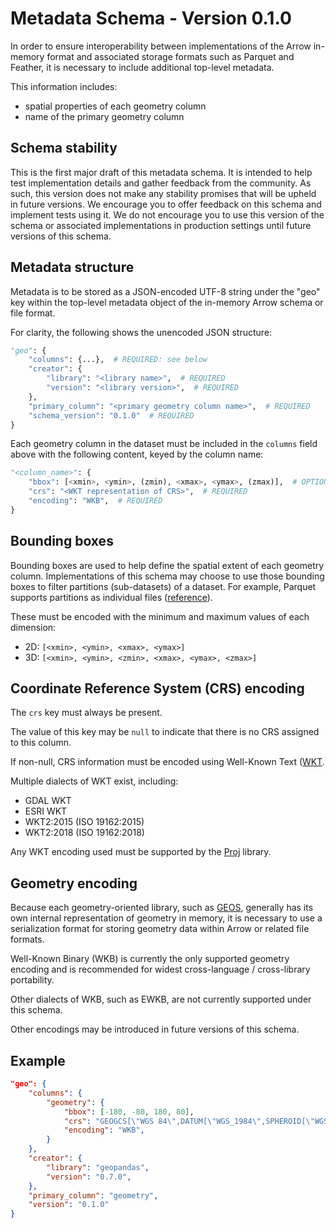 # Metadata Schema - Version 0.1.0

In order to ensure interoperability between implementations of the Arrow in-memory format
and associated storage formats such as Parquet and Feather, it is necessary to
include additional top-level metadata.

This information includes:

-   spatial properties of each geometry column
-   name of the primary geometry column

## Schema stability

This is the first major draft of this metadata schema. It is intended to help
test implementation details and gather feedback from the community. As such,
this version does not make any stability promises that will be upheld in future
versions. We encourage you to offer feedback on this schema and implement
tests using it. We do not encourage you to use this version of the schema
or associated implementations in production settings until future versions of
this schema.

## Metadata structure

Metadata is to be stored as a JSON-encoded UTF-8 string under the "geo" key within the
top-level metadata object of the in-memory Arrow schema or file format.

For clarity, the following shows the unencoded JSON structure:

```python
"geo": {
    "columns": {...},  # REQUIRED: see below
    "creator": {
        "library": "<library name>",  # REQUIRED
        "version": "<library version>",  # REQUIRED
    },
    "primary_column": "<primary geometry column name>",  # REQUIRED
    "schema_version": "0.1.0"  # REQUIRED
}
```

Each geometry column in the dataset must be included in the `columns` field above
with the following content, keyed by the column name:

```python
"<column_name>": {
    "bbox": [<xmin>, <ymin>, (zmin), <xmax>, <ymax>, (zmax)],  # OPTIONAL
    "crs": "<WKT representation of CRS>",  # REQUIRED
    "encoding": "WKB",  # REQUIRED
}
```

## Bounding boxes

Bounding boxes are used to help define the spatial extent of each geometry column.
Implementations of this schema may choose to use those bounding boxes to filter
partitions (sub-datasets) of a dataset. For example, Parquet supports partitions
as individual files ([reference](https://arrow.apache.org/docs/python/parquet.html?highlight=pyarrow%20parquet%20partition#partitioned-datasets-multiple-files)).

These must be encoded with the minimum and maximum values of each dimension:

-   2D: `[<xmin>, <ymin>, <xmax>, <ymax>]`
-   3D: `[<xmin>, <ymin>, <zmin>, <xmax>, <ymax>, <zmax>]`

## Coordinate Reference System (CRS) encoding

The `crs` key must always be present.

The value of this key may be `null` to indicate that there is no CRS assigned
to this column.

If non-null, CRS information must be encoded using Well-Known Text
([WKT](https://proj.org/faq.html#what-is-the-best-format-for-describing-coordinate-reference-systems).

Multiple dialects of WKT exist, including:

-   GDAL WKT
-   ESRI WKT
-   WKT2:2015 (ISO 19162:2015)
-   WKT2:2018 (ISO 19162:2018)

Any WKT encoding used must be supported by the
[Proj](https://proj.org/index.html) library.

## Geometry encoding

Because each geometry-oriented library, such as [GEOS](https://github.com/libgeos/geos),
generally has its own internal representation of geometry in memory, it is
necessary to use a serialization format for storing geometry data within
Arrow or related file formats.

Well-Known Binary (WKB) is currently the only supported geometry encoding and
is recommended for widest cross-language / cross-library portability.

Other dialects of WKB, such as EWKB, are not currently supported under this schema.

Other encodings may be introduced in future versions of this schema.

## Example

```json
"geo": {
    "columns": {
        "geometry": {
            "bbox": [-180, -80, 180, 80],
            "crs": "GEOGCS[\"WGS 84\",DATUM[\"WGS_1984\",SPHEROID[\"WGS 84\",6378137,298.257223563,AUTHORITY[\"EPSG\","7030"]],AUTHORITY[\"EPSG\","6326"]],PRIMEM[\"Greenwich\",0,AUTHORITY[\"EPSG\",\"8901\"]],UNIT[\"degree\",0.01745329251994328,AUTHORITY[\"EPSG\",\"9122\"]],AUTHORITY[\"EPSG\",\"4326\"]]",
            "encoding": "WKB",
        }
    },
    "creator": {
        "library": "geopandas",
        "version": "0.7.0",
    },
    "primary_column": "geometry",
    "version": "0.1.0"
}
```
